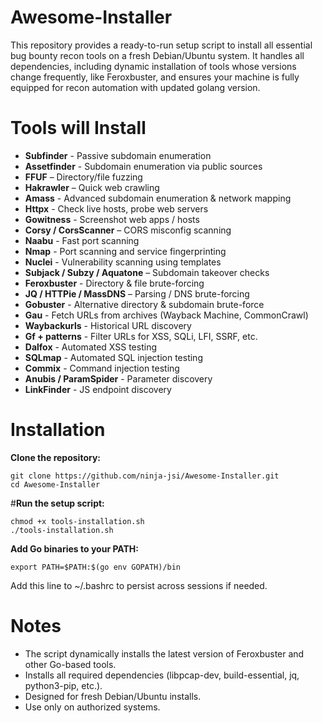 # Awesome-Installer
This repository provides a ready-to-run setup script to install all essential bug bounty recon tools on a fresh Debian/Ubuntu system. It handles all dependencies, including dynamic installation of tools whose versions change frequently, like Feroxbuster, and ensures your machine is fully equipped for recon automation with updated golang version.

# **Tools will Install**

- **Subfinder**	- Passive subdomain enumeration </br>
- **Assetfinder**	- Subdomain enumeration via public sources</br>
- **FFUF** – Directory/file fuzzing</br>
- **Hakrawler** – Quick web crawling</br>
- **Amass**	- Advanced subdomain enumeration & network mapping</br>
- **Httpx**	- Check live hosts, probe web servers</br>
- **Gowitness**	- Screenshot web apps / hosts</br>
- **Corsy / CorsScanner**	– CORS misconfig scanning</br>
- **Naabu**	- Fast port scanning</br>
- **Nmap**	- Port scanning and service fingerprinting</br>
- **Nuclei** - Vulnerability scanning using templates</br>
- **Subjack / Subzy / Aquatone** – Subdomain takeover checks</br>
- **Feroxbuster**	- Directory & file brute-forcing</br>
- **JQ / HTTPie / MassDNS** – Parsing / DNS brute-forcing</br>
- **Gobuster** - Alternative directory & subdomain brute-force</br>
- **Gau**	- Fetch URLs from archives (Wayback Machine, CommonCrawl)</br>
- **Waybackurls** -	Historical URL discovery</br>
- **Gf + patterns** -	Filter URLs for XSS, SQLi, LFI, SSRF, etc.</br>
- **Dalfox**	- Automated XSS testing</br>
- **SQLmap** -	Automated SQL injection testing</br>
- **Commix** -	Command injection testing</br>
- **Anubis / ParamSpider** -	Parameter discovery</br>
- **LinkFinder** -	JS endpoint discovery</br>

# Installation

**Clone the repository:**

```
git clone https://github.com/ninja-jsi/Awesome-Installer.git
cd Awesome-Installer
```

#**Run the setup script:**

```
chmod +x tools-installation.sh
./tools-installation.sh
```

**Add Go binaries to your PATH:**

```
export PATH=$PATH:$(go env GOPATH)/bin
```
Add this line to ~/.bashrc to persist across sessions if needed.


# Notes

- The script dynamically installs the latest version of Feroxbuster and other Go-based tools.</br>
- Installs all required dependencies (libpcap-dev, build-essential, jq, python3-pip, etc.).</br>
- Designed for fresh Debian/Ubuntu installs.</br>
- Use only on authorized systems.</br>

